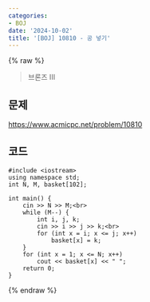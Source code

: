 ```yaml
---
categories:
- BOJ
date: '2024-10-02'
title: '[BOJ] 10810 - 공 넣기'
---
```


{% raw %}
> 브론즈 III<br>

## 문제
https://www.acmicpc.net/problem/10810<br>

## 코드
```
#include <iostream>
using namespace std;
int N, M, basket[102];

int main() {
	cin >> N >> M;<br>
	while (M--) {
		int i, j, k;
		cin >> i >> j >> k;<br>
		for (int x = i; x <= j; x++)
			basket[x] = k;
	}
	for (int x = 1; x <= N; x++)
		cout << basket[x] << " ";
	return 0;
}
```
{% endraw %}